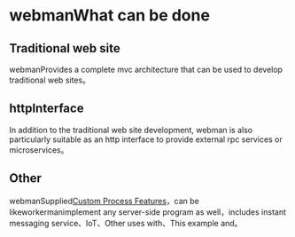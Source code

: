 # webmanWhat can be done

## Traditional web site
webmanProvides a complete mvc architecture that can be used to develop traditional web sites。


## httpInterface
In addition to the traditional web site development, webman is also particularly suitable as an http interface to provide external rpc services or microservices。

## Other
webmanSupplied[Custom Process Features](process.md)，can be likeworkermanimplement any server-side program as well，includes instant messaging service、IoT、Other uses with、This example and。
